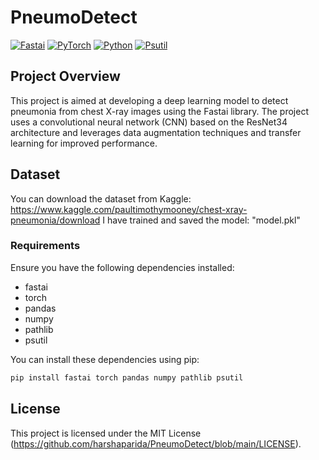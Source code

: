 # PneumoDetect

[![Fastai](https://img.shields.io/badge/Fastai-v2.5.3-blue)](https://www.fast.ai/)
[![PyTorch](https://img.shields.io/badge/PyTorch-v1.9.0-orange)](https://pytorch.org/)
[![Python](https://img.shields.io/badge/Python-3.8-green)](https://www.python.org/)
[![Psutil](https://img.shields.io/badge/Psutil-v5.8.0-yellow)](https://pypi.org/project/psutil/)

## Project Overview

This project is aimed at developing a deep learning model to detect pneumonia from chest X-ray images using the Fastai library. The project uses a convolutional neural network (CNN) based on the ResNet34 architecture and leverages data augmentation techniques and transfer learning for improved performance.

## Dataset
You can download the dataset from Kaggle: https://www.kaggle.com/paultimothymooney/chest-xray-pneumonia/download
I have trained and saved the model: "model.pkl"

### Requirements

Ensure you have the following dependencies installed:
- fastai
- torch
- pandas
- numpy
- pathlib
- psutil

You can install these dependencies using pip:
```bash
pip install fastai torch pandas numpy pathlib psutil
```

## License

This project is licensed under the MIT License (https://github.com/harshaparida/PneumoDetect/blob/main/LICENSE).
